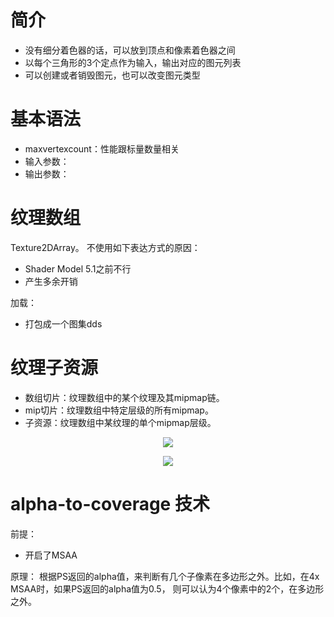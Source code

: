 # 简介
- 没有细分着色器的话，可以放到顶点和像素着色器之间
- 以每个三角形的3个定点作为输入，输出对应的图元列表
- 可以创建或者销毁图元，也可以改变图元类型

# 基本语法
- maxvertexcount：性能跟标量数量相关
- 输入参数：
- 输出参数：

# 纹理数组
Texture2DArray。
不使用如下表达方式的原因：
- Shader Model 5.1之前不行
- 产生多余开销

加载：
- 打包成一个图集dds

# 纹理子资源
- 数组切片：纹理数组中的某个纹理及其mipmap链。
- mip切片：纹理数组中特定层级的所有mipmap。
- 子资源：纹理数组中某纹理的单个mipmap层级。

<div align="center">

![][TextureSubRes]

![][TextureSubResIndice]

</div>

# alpha-to-coverage 技术
前提：
- 开启了MSAA

原理：
根据PS返回的alpha值，来判断有几个子像素在多边形之外。比如，在4x MSAA时，如果PS返回的alpha值为0.5， 则可以认为4个像素中的2个，在多边形之外。

[TextureSubRes]: ./TextureSubRes.bmp
[TextureSubResIndice]: ./TextureSubResIndices.bmp
